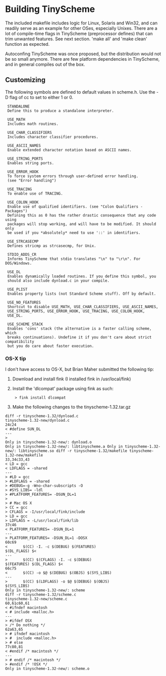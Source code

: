 Building TinyScheme
===================

The included makefile includes logic for Linux, Solaris and Win32, and can
readily serve as an example for other OSes, especially Unixes. There are
a lot of compile-time flags in TinyScheme (preprocessor defines) that can trim
unwanted features. See next section. 'make all' and 'make clean' function as
expected.

Autoconfing TinyScheme was once proposed, but the distribution would not be
so small anymore. There are few platform dependencies in TinyScheme, and in
general compiles out of the box.

## Customizing

The following symbols are defined to default values in scheme.h.
Use the -D flag of cc to set to either 1 or 0.

     STANDALONE
     Define this to produce a standalone interpreter.

     USE_MATH
     Includes math routines.

     USE_CHAR_CLASSIFIERS
     Includes character classifier procedures.

     USE_ASCII_NAMES
     Enable extended character notation based on ASCII names.

     USE_STRING_PORTS
     Enables string ports.

     USE_ERROR_HOOK
     To force system errors through user-defined error handling.
     (see "Error handling")

     USE_TRACING
     To enable use of TRACING.

     USE_COLON_HOOK
     Enable use of qualified identifiers. (see "Colon Qualifiers - Packages")
     Defining this as 0 has the rather drastic consequence that any code using
     packages will stop working, and will have to be modified. It should only
     be used if you *absolutely* need to use '::' in identifiers.

     USE_STRCASECMP
     Defines stricmp as strcasecmp, for Unix.

     STDIO_ADDS_CR
     Informs TinyScheme that stdio translates "\n" to "\r\n". For DOS/Windows.

     USE_DL
     Enables dynamically loaded routines. If you define this symbol, you
     should also include dynload.c in your compile.

     USE_PLIST
     Enables property lists (not Standard Scheme stuff). Off by default.
     
     USE_NO_FEATURES
     Shortcut to disable USE_MATH, USE_CHAR_CLASSIFIERS, USE_ASCII_NAMES,
     USE_STRING_PORTS, USE_ERROR_HOOK, USE_TRACING, USE_COLON_HOOK,
     USE_DL.

     USE_SCHEME_STACK
     Enables 'cons' stack (the alternative is a faster calling scheme, which 
     breaks continuations). Undefine it if you don't care about strict compatibility
     but you do care about faster execution.


### OS-X tip

I don't have access to OS-X, but Brian Maher submitted the following tip:

1. Download and install fink (I installed fink in /usr/local/fink)
2. Install the 'dlcompat' package using fink as such:

		> fink install dlcompat

3. Make the following changes to the tinyscheme-1.32.tar.gz

```
diff -r tinyscheme-1.32/dynload.c
tinyscheme-1.32-new/dynload.c
24c24
< #define SUN_DL
---
> 
Only in tinyscheme-1.32-new/: dynload.o
Only in tinyscheme-1.32-new/: libtinyscheme.a Only in tinyscheme-1.32-new/: libtinyscheme.so diff -r tinyscheme-1.32/makefile tinyscheme-1.32-new/makefile
33,34c33,43
< LD = gcc
< LDFLAGS = -shared
---
> #LD = gcc
> #LDFLAGS = -shared
> #DEBUG=-g -Wno-char-subscripts -O
> #SYS_LIBS= -ldl
> #PLATFORM_FEATURES= -DSUN_DL=1
> 
> # Mac OS X
> CC = gcc
> CFLAGS = -I/usr/local/fink/include
> LD = gcc
> LDFLAGS = -L/usr/local/fink/lib
37c46
< PLATFORM_FEATURES= -DSUN_DL=1
---
> PLATFORM_FEATURES= -DSUN_DL=1 -DOSX
60c69
<       $(CC) -I. -c $(DEBUG) $(FEATURES)
$(DL_FLAGS) $<
---
>       $(CC) $(CFLAGS) -I. -c $(DEBUG)
$(FEATURES) $(DL_FLAGS) $<
66c75
<       $(CC) -o $@ $(DEBUG) $(OBJS) $(SYS_LIBS) 
---
>       $(CC) $(LDFLAGS) -o $@ $(DEBUG) $(OBJS)
$(SYS_LIBS)
Only in tinyscheme-1.32-new/: scheme
diff -r tinyscheme-1.32/scheme.c
tinyscheme-1.32-new/scheme.c
60,61c60,61
< #ifndef macintosh
< # include <malloc.h>
---
> #ifdef OSX
> /* Do nothing */
62a63,65
> # ifndef macintosh
> #  include <malloc.h>
> # else
77c80,81
< #endif /* macintosh */
---
> # endif /* macintosh */
> #endif /* !OSX */
Only in tinyscheme-1.32-new/: scheme.o
```
